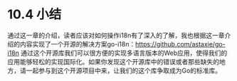 # 10.4 小结

通过这一章的介绍，读者应该对如何操作i18n有了深入的了解，我也根据这一章介绍的内容实现了一个开源的解决方案go-i18n：https://github.com/astaxie/go-i18n 通过这个开源库我们可以很方便的实现多语言版本的Web应用，使得我们的应用能够轻松的实现国际化。如果你发现这个开源库中的错误或者那些缺失的地方，请一起参与到这个开源项目中来，让我们的这个库争取成为Go的标准库。